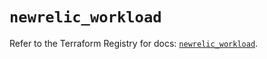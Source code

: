 # `newrelic_workload`

Refer to the Terraform Registry for docs: [`newrelic_workload`](https://registry.terraform.io/providers/newrelic/newrelic/3.74.0/docs/resources/workload).
